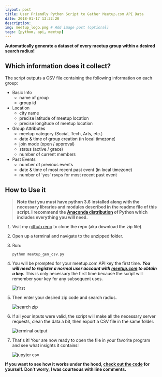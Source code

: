 ```yaml
---
layout: post
title: User Friendly Python Script to Gather Meetup.com API Data
date: 2018-01-17 13:32:20
description: 
img: meetup_logo.png # Add image post (optional)
tags: [python, api, meetup]
---
```

**Automatically generate a dataset of every meetup group within a desired search radius!**


## Which information does it collect?

The script outputs a CSV file containing the following information on each group:

* Basic Info
	* name of group
	* group id
* Location
	* city name
 	* precise latitude of meetup location
	* precise longitude of meetup location
* Group Attributes
	* meetup category (Social, Tech, Arts, etc.)
	* date & time of group creation (in local timezone)
	* join mode (open / approval)
	* status (active / grace)
	* number of current members
* Past Events
	- number of previous events
	- date & time of most recent past event (in local timezone)
	- number of 'yes' rsvps for most recent past event

## How to Use it

> **Note that you must have python 3.6 installed along with the necessary libraries and modules described in the readme file of this script. I recommend the [Anaconda distribution](https://github.com/awgraves/meetup_api/blob/master/meetup_csv_gen.py) of Python which includes everything you will need.**

1. Visit my [github repo](https://github.com/awgraves/meetup_api) to clone the repo (aka download the zip file).

2. Open up a terminal and navigate to the unzipped folder.

3. Run:
	````
	python meetup_gen_csv.py
	````
4. You will be prompted for your meetup.com API key the first time. ***You will need to register a normal user account with [meetup.com](www.meetup.com/register) to obtain a key.***  This is only necessary the first time because the script will remember your key for any subsequent uses.

	![first]({{site.url}}/assets/img/meetup_api_imgs/enter_api.png)

5. Then enter your desired zip code and search radius.
	
	![search zip]({{site.baseurl}}/assets/img/meetup_api_imgs/zipcode.png)
	
6. If all your inputs were valid, the script will make all the necessary server requests, clean the data a bit, then export a CSV file in the same folder.

	![terminal output]({{site.baseurl}}/assets/img/meetup_api_imgs/successful_output.png)
	
7. That's it!  Your are now ready to open the file in your favorite program and see what insights it contains!

	![jupyter csv]({{site.baseurl}}/assets/img/meetup_api_imgs/jupyter_csv.png)

**If you want to see how it works under the hood, [check out the code](https://github.com/awgraves/meetup_api/blob/master/meetup_csv_gen.py) for yourself.  Don't worry, I was courteous with line comments.**

